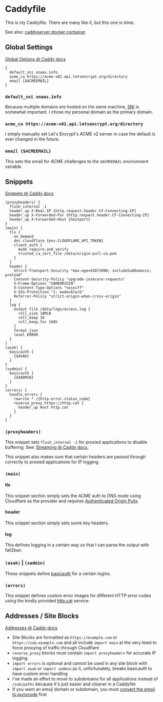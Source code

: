# Caddyfile
This is my Caddyfile. There are many like it, but this one is mine.

See also: [caddyserver docker container](https://github.com/xnaas/caddy)

## Global Settings
[Global Options @ Caddy docs](https://caddyserver.com/docs/caddyfile/options#global-options)

```
{
  default_sni xnaas.info
  acme_ca https://acme-v02.api.letsencrypt.org/directory
  email {$ACMEEMAIL}
}
```

### `default_sni xnaas.info`
Because multiple domains are hosted on the same machine, [SNI](https://en.wikipedia.org/wiki/Server_Name_Indication) is somewhat important. I chose my personal domain as the primary domain.

### `acme_ca https://acme-v02.api.letsencrypt.org/directory`
I simply manually set Let's Encrypt's ACME v2 server in case the default is ever changed in the future.

### `email {$ACMEEMAIL}`
This sets the email for ACME challenges to the `$ACMEEMAIL` environment variable.

## Snippets
[Snippets @ Caddy docs](https://caddyserver.com/docs/caddyfile/concepts#snippets)

```
(proxyheaders) {
  flush_interval -1
  header_up X-Real-IP {http.request.header.CF-Connecting-IP}
  header_up X-Forwarded-For {http.request.header.CF-Connecting-IP}
  header_up X-Forwarded-Host {hostport}
}
(main) {
  tls {
    on_demand
    dns cloudflare {env.CLOUDFLARE_API_TOKEN}
    client_auth {
      mode require_and_verify
      trusted_ca_cert_file /data/origin-pull-ca.pem
    }
  }
  header {
    Strict-Transport-Security "max-age=63072000; includeSubDomains; preload"
    Content-Security-Policy "upgrade-insecure-requests"
    X-Frame-Options "SAMEORIGIN"
    X-Content-Type-Options "nosniff"
    X-XSS-Protection "1; mode=block"
    Referrer-Policy "strict-origin-when-cross-origin"
  }
  log {
    output file /data/logs/access.log {
      roll_size 10MiB
      roll_keep 10
      roll_keep_for 168h
    }
    format json
    level ERROR
  }
}
(asak) {
  basicauth {
    {$ASAK}
  }
}
(xadmin) {
  basicauth {
    {$XADMIN}
  }
}
(errors) {
  handle_errors {
    rewrite * /{http.error.status_code}
    reverse_proxy https://http.cat {
      header_up Host http.cat
    }
  }
}
```

### `(proxyheaders)`
This snippet sets `flush_interval -1` for proxied applicaitons to disable buffering. See: [Streaming @ Caddy docs](https://caddyserver.com/docs/caddyfile/directives/reverse_proxy#streaming).

This snippet also makes sure that certain headers are passed through correctly to proxied applications for IP logging.

### `(main)`
#### tls
This snippet section simply sets the ACME auth to DNS mode using Cloudflare as the provider and requires [Authenticated Origin Pulls](https://support.cloudflare.com/hc/en-us/articles/204899617-Authenticated-Origin-Pulls).

#### header
This snippet section simply sets some key headers.

#### log
This defines logging in a certain way so that I can parse the output with fail2ban.

### `(asak)` | `(xadmin)`
These snippets define [basicauth](https://caddyserver.com/docs/caddyfile/directives/basicauth) for a certain logins.

### `(errors)`
This snippet defines custom error images for different HTTP error codes using the kindly provided [http.cat](https://http.cat) service.

## Addresses / Site Blocks
[Addresses @ Caddy docs](https://caddyserver.com/docs/caddyfile/concepts#addresses)

* Site Blocks are formatted as `https://example.com` or `https://sub.example.com` and all include `import main` at the very least to force proxying of traffic through Cloudflare
* `reverse_proxy` blocks must contain `import proxyheaders` for accurate IP logging
* `import errors` is optional and cannot be used in any site block with `import asak` or `import xadmin` as it, unfortunately, breaks basicauth to have custom error handling
* I've made an effort to move to subdomains for all applications instead of `/sub/paths` because it's just easier and cleaner in a Caddyfile
* If you want an emoji domain or subdomain, you must [convert the emoji to punycode](https://www.punycoder.com/) first
